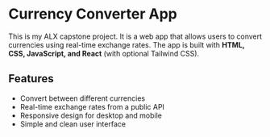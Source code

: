 # Currency Converter App  

This is my ALX capstone project. It is a web app that allows users to convert currencies using real-time exchange rates. The app is built with **HTML, CSS, JavaScript, and React** (with optional Tailwind CSS).  

## Features  
- Convert between different currencies  
- Real-time exchange rates from a public API  
- Responsive design for desktop and mobile  
- Simple and clean user interface  


